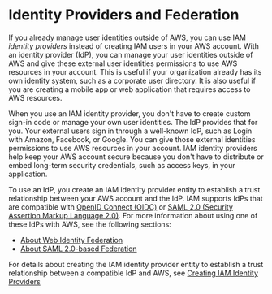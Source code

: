# Identity Providers and Federation<a name="id_roles_providers"></a>

If you already manage user identities outside of AWS, you can use IAM *identity providers* instead of creating IAM users in your AWS account\. With an identity provider \(IdP\), you can manage your user identities outside of AWS and give these external user identities permissions to use AWS resources in your account\. This is useful if your organization already has its own identity system, such as a corporate user directory\. It is also useful if you are creating a mobile app or web application that requires access to AWS resources\.

When you use an IAM identity provider, you don't have to create custom sign\-in code or manage your own user identities\. The IdP provides that for you\. Your external users sign in through a well\-known IdP, such as Login with Amazon, Facebook, or Google\. You can give those external identities permissions to use AWS resources in your account\. IAM identity providers help keep your AWS account secure because you don't have to distribute or embed long\-term security credentials, such as access keys, in your application\.

To use an IdP, you create an IAM identity provider entity to establish a trust relationship between your AWS account and the IdP\. IAM supports IdPs that are compatible with [OpenID Connect \(OIDC\)](http://openid.net/connect/) or [SAML 2\.0 \(Security Assertion Markup Language 2\.0\)](https://wiki.oasis-open.org/security)\. For more information about using one of these IdPs with AWS, see the following sections: 
+ [About Web Identity Federation](id_roles_providers_oidc.md)
+ [About SAML 2\.0\-based Federation](id_roles_providers_saml.md)

For details about creating the IAM identity provider entity to establish a trust relationship between a compatible IdP and AWS, see [Creating IAM Identity Providers](id_roles_providers_create.md)